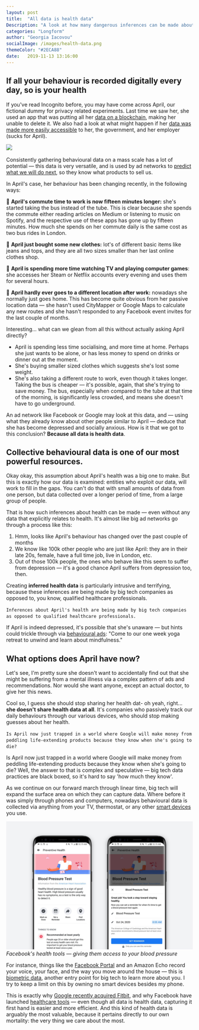 ```yaml
---
layout: post
title:  "All data is health data"
Description: "A look at how many dangerous inferences can be made about us via our data -- health data is a big one. Just from how your behaviour has changed, ad networks may be able to figure out that you could be struggling with mental health"
categories: "Longform"
author: "Georgia Iacovou"
socialImage: /images/health-data.png
themeColor: "#2ECA88"
date:   2019-11-13 13:16:00
---
```


## If all your behaviour is recorded digitally every day, so is your health

If you've read Incognito before, you may have come across April, our fictional dummy for privacy related experiments. Last time we saw her, she used an app that was putting all her [data on a blockchain](https://metomic.io/blog/main/2019/09/26/blockchain-and-gdpr.html), making her unable to delete it. We also had a look at what might happen if her [data was made more easily accessible](https://metomic.io/blog/main/2019/04/24/open-data.html) to her, the government, and her employer (sucks for April).

![](/images/health-data.png)

Consistently gathering behavioural data on a mass scale has a lot of potential — this data is very versatile, and is used by ad networks to [predict what we will do next](https://metomic.io/blog/main/2019/09/13/what-is-behavioural-ads.html), so they know what products to sell us.

In April's case, her behaviour has been changing recently, in the following ways:

🚌 **April's commute time to work is now fifteen minutes longer:** she's started taking the bus instead of the tube. This is clear because she spends the commute either reading articles on Medium or listening to music on Spotify, and the respective use of these apps has gone up by fifteen minutes. How much she spends on her commute daily is the same cost as two bus rides in London.

👖 **April just bought some new clothes:** lot's of different basic items like jeans and tops, and they are all two sizes smaller than her last online clothes shop. 

👾 **April is spending more time watching TV and playing computer games**: she accesses her Steam or Netflix accounts every evening and uses them for several hours.

🍻 **April hardly ever goes to a different location after work:** nowadays she normally just goes home. This has become quite obvious from her passive location data — she hasn't used CityMapper or Google Maps to calculate any new routes and she hasn't responded to any Facebook event invites for the last couple of months.

Interesting... what can we glean from all this without actually asking April directly? 

- April is spending less time socialising, and more time at home. Perhaps she just wants to be alone, or has less money to spend on drinks or dinner out at the moment.
- She's buying smaller sized clothes which suggests she's lost some weight.
- She's also taking a different route to work, even though it takes longer. Taking the bus is cheaper — it's possible, again, that she's trying to save money. The bus, especially when compared to the tube at that time of the morning, is significantly less crowded, and means she doesn't have to go underground.

An ad network like Facebook or Google may look at this data, and — using what they already know about other people similar to April — deduce that she has become depressed and socially anxious. How is it that we got to this conclusion? **Because all data is health data**.

## Collective behavioural data is one of our most powerful resources.

Okay okay, this assumption about April's health was a big one to make. But this is exactly how our data is examined: entities who exploit our data, will work to fill in the gaps. You can't do that with small amounts of data from one person, but data collected over a longer period of time, from a large group of people.

That is how such inferences about health can be made — even without any data that explicitly relates to health. It's almost like big ad networks go through a process like this:

1. Hmm, looks like April's behaviour has changed over the past couple of months
2. We know like 100k other people who are just like April: they are in their late 20s, female, have a full time job, live in London, etc.
3. Out of those 100k people, the ones who behave like this seem to suffer from depression — it's a good chance April suffers from depression too, then. 

Creating **inferred health data** is particularly intrusive and terrifying, because these inferences are being made by big tech companies as opposed to, you know, qualified healthcare professionals. 

`Inferences about April's health are being made by big tech companies as opposed to qualified healthcare professionals.` 

If April is indeed depressed, it's possible that she's unaware — but hints could trickle through via [behavioural ads](https://metomic.io/blog/main/2019/09/13/what-is-behavioural-ads.html): "Come to our one week yoga retreat to unwind and learn about mindfulness."

## What options does April have now?

Let's see, I'm pretty sure she doesn't want to accidentally find out that she might be suffering from a mental illness via a complex pattern of ads and recommendations. Nor would she want anyone, except an actual doctor, to give her this news.

Cool so, I guess she should stop sharing her health dat- oh yeah, right... **she doesn't share health data at all**. It's companies who passively track our daily behaviours through our various devices, who should stop making guesses about her health.

`Is April now just trapped in a world where Google will make money from peddling life-extending products because they know when she's going to die?`

Is April now just trapped in a world where Google will make money from peddling life-extending products because they know when she's going to die? Well, the answer to that is complex and speculative — big tech data practices are black boxed, so it's hard to say 'how much they know'.

As we continue on our forward march through linear time, big tech will expand the surface area on which they can capture data. Where before it was simply through phones and computers, nowadays behavioural data is collected via anything from your TV, thermostat, or any other [smart devices](https://metomic.io/blog/main/2019/10/02/smart-devices.html) you use.

![](/images/facebook-health.jpg)
*Facebook's health tools — giving them access to your blood pressure*

For instance, things like the [Facebook Portal](https://www.google.com/url?sa=t&rct=j&q=&esrc=s&source=web&cd=20&cad=rja&uact=8&ved=2ahUKEwipqbul8trlAhVBqHEKHazeDVMQFjATegQIChAB&url=https%3A%2F%2Fnewsroom.fb.com%2Fnews%2F2019%2F09%2Fmeet-the-new-portal-family%2F&usg=AOvVaw06y8cp7CdkLIkKwuJn1VSM) and an Amazon Echo record your voice, your face, and the way you move around the house — this is [biometric data](https://metomic.io/blog/main/2019/10/09/biometric-data.html), another entry point for big tech to learn more about you. I try to keep a limit on this by owning no smart devices besides my phone.

This is exactly why [Google recently acquired Fitbit](https://metomic.io/blog/main/2019/11/04/google-fitbit.html), and why Facebook have launched [healthcare tools](https://techcrunch.com/2019/10/28/facebook-unveils-its-first-foray-into-personal-digital-healthcare-tools/) — even though all data is health data, capturing it first hand is easier and more efficient. And this kind of health data is arguably the most valuable, because it pertains directly to our own mortality: the very thing we care about the most.